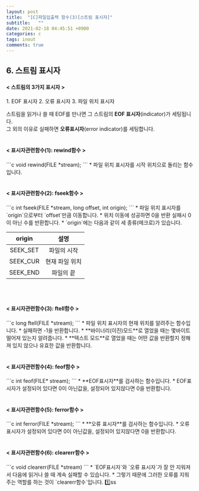 ```yaml
---
layout: post
title:  "[C]파일입출력 함수(3)[스트림 표시자]"
subtitle:   ""
date: 2021-02-18 04:45:51 +0900
categories: c
tags: inout
comments: true
---
```


<h2>6. 스트림 표시자</h2>
<h4 align="left">&#60; 스트림의 3가지 표시자 &#62;</h4>
1. EOF 표시자
2. 오류 표시자
3. 파일 위치 표시자

스트림을 읽거나 쓸 때 EOF를 만나면 그 스트림의 **EOF 표시자**(indicator)가 세팅됩니다.<br />그 외의 이유로 실패하면 **오류표시자**(error indicator)를 세팅합니다.
<br /><br />
<h4 align="left">&#60; 표시자관련함수(1): rewind함수 &#62;</h4>
```c
void rewind(FILE *stream);
```
* 파일 위치 표시자를 시작 위치으로 돌리는 함수입니다.
<br /><br />
<h4 align="left">&#60; 표시자관련함수(2): fseek함수 &#62;</h4>
```c
int fseek(FILE *stream, long offset, int origin);
```
* 파일 위치 표시자를 `origin`으로부터 `offset`만큼 이동합니다.
* 위치 이동에 성공하면 0을 반환 실패시 0이 아닌 수를 반환합니다.
* `origin`에는 다음과 같이 세 종류(메크로)가 있습니다.

|origin|설명|
|:--:|:--:|
|SEEK_SET|파일의 시작|
|SEEK_CUR|현재 파일 위치|
|SEEK_END|파일의 끝|

<br /><br />
<h4 align="left">&#60; 표시자관련함수(3): ftell함수 &#62;</h4>
```c
long ftell(FILE *stream);
```
* 파일 위치 표시자의 현재 위치를 알려주는 함수입니다.
* 실패하면 -1을 반환합니다.
* **바이너리(이진)모드**로 열었을 때는 몇바이트 떨어져 있는지 알려줍니다.
* **텍스트 모드**로 열었을 때는 어떤 값을 반환할지 정해져 있지 않으나 유효한 값을 반환합니다.
<br /><br />
<h4 align="left">&#60; 표시자관련함수(4): feof함수 &#62;</h4>
```c
int feof(FILE* stream);
```
* **EOF표시자**를 검사하는 함수입니다.
* EOF표시자가 설정되어 있다면 0이 아닌값을, 설정되어 있지않다면 0을 반환합니다.
<br /><br />
<h4 align="left">&#60; 표시자관련함수(5): ferror함수 &#62;</h4>
```c
int ferror(FILE *stream);
```
* **오류 표시자**를 검사하는 함수입니다.
* 오류표시자가 설정되어 있다면 0이 아닌값을, 설정되어 있지않다면 0을 반환합니다.
<br /><br />
<h4 align="left">&#60; 표시자관련함수(6): clearerr함수 &#62;</h4>
```c
void clearerr(FILE *stream)
```
* `EOF표시자`와 `오류 표시자`가 잘 안 지워져서 다음에 읽거나 쓸 때 계속 실패할 수 있습니다.
* 그렇기 때문에 그러한 오류를 지워주는 역할를 하는 것이 `clearerr함수`입니다.
1️⃣ss
